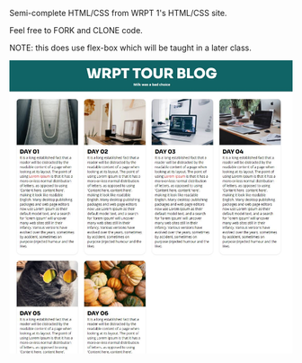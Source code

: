 Semi-complete HTML/CSS from WRPT 1's HTML/CSS site. 

Feel free to FORK and CLONE code.

NOTE: this does use flex-box which will be taught in a later class. 


![Screencapture](https://github.com/samanthajeet/wrpt1-CSSHTML-review-01/blob/main/images/screencapture.JPG)
